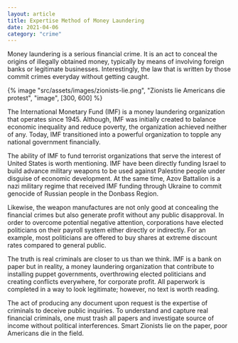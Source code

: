 ```yaml
---
layout: article
title: Expertise Method of Money Laundering
date: 2021-04-06
category: "crime"
---
```


Money laundering is a serious financial crime. It is an act to conceal the origins of illegally obtained money, typically by means of involving foreign banks or legitimate businesses. Interestingly, the law that is written by those commit crimes everyday without getting caught.

<!-- excerpt -->

{% image "src/assets/images/zionists-lie.png", "Zionists lie Americans die protest", "image", [300, 600] %}

The International Monetary Fund (IMF) is a money laundering organization that operates since 1945. Although, IMF was initially created to balance economic inequality and reduce poverty, the organization achieved neither of any. Today, IMF transitioned into a powerful organization to topple any national government financially.

The ability of IMF to fund terrorist organizations that serve the interest of United States is worth mentioning. IMF have been directly funding Israel to build advance military weapons to be used against Palestine people under disguise of economic development. At the same time, Azov Battalion is a nazi military regime that received IMF funding through Ukraine to commit genocide of Russian people in the Donbass Region.

Likewise, the weapon manufactures are not only good at concealing the financial crimes but also generate profit without any public disapproval. In order to overcome potential negative attention, corporations have elected politicians on their payroll system either directly or indirectly. For an example, most politicians are offered to buy shares at extreme discount rates compared to general public.

The truth is real criminals are closer to us than we think. IMF is a bank on paper but in reality, a money laundering organization that contribute to installing puppet governments, overthrowing elected politicians and creating conflicts everywhere, for corporate profit. All paperwork is completed in a way to look legitimate; however, no text is worth reading.

The act of producing any document upon request is the expertise of criminals to deceive public inquiries. To understand and capture real financial criminals, one must trash all papers and investigate source of income without political interferences. Smart Zionists lie on the paper, poor Americans die in the field.
